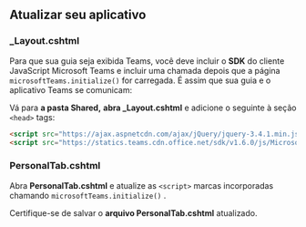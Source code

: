 ## <a name="update-your-application"></a>Atualizar seu aplicativo

### <a name="_layoutcshtml"></a>_Layout.cshtml

Para que sua guia seja exibida Teams, você deve incluir o **SDK** do cliente JavaScript Microsoft Teams e incluir uma chamada depois que a página `microsoftTeams.initialize()` for carregada. É assim que sua guia e o aplicativo Teams se comunicam:

Vá para **a pasta Shared,** **abra _Layout.cshtml** e adicione o seguinte à seção `<head>` tags:

```html
<script src="https://ajax.aspnetcdn.com/ajax/jQuery/jquery-3.4.1.min.js"></script>
<script src="https://statics.teams.cdn.office.net/sdk/v1.6.0/js/MicrosoftTeams.min.js"></script>
```

### <a name="personaltabcshtml"></a>PersonalTab.cshtml

Abra **PersonalTab.cshtml** e atualize as `<script>` marcas incorporadas chamando `microsoftTeams.initialize()` .

Certifique-se de salvar o **arquivo PersonalTab.cshtml** atualizado.